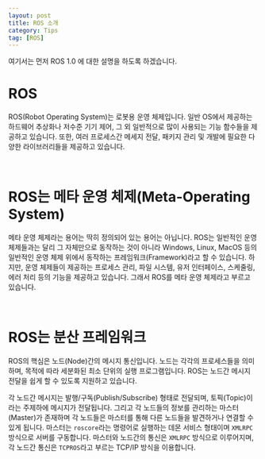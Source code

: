 ```yaml
---
layout: post
title: ROS 소개
category: Tips
tag: [ROS]
---
```


여기서는 먼저 ROS 1.0 에 대한 설명을 하도록 하겠습니다.

# ROS

ROS(Robot Operating System)는 로봇용 운영 체제입니다. 일반 OS에서 제공하는 하드웨어 추상화나 저수준 기기 제어, 그 외 일반적으로 많이 사용되는 기능 함수들을 제공하고 있습니다. 또한, 여러 프로세스간 메세지 전달, 패키지 관리 및 개발에 필요한 다양한 라이브러리들을 제공하고 있습니다.

<br>

# ROS는 메타 운영 체제(Meta-Operating System)

메타 운영 체제라는 용어는 딱히 정의되어 있는 용어는 아닙니다. ROS는 일반적인 운영 체제들과는 달리 그 자체만으로 동작하는 것이 아니라 Windows, Linux, MacOS 등의 일반적인 운영 체제 위에서 동작하는 프레임워크(Framework)라고 할 수 있습니다. 하지만, 운영 체제들이 제공하는 프로세스 관리, 파일 시스템, 유저 인터페이스, 스케줄링, 에러 처리 등의 기능을 제공하고 있습니다. 그래서 ROS를 메타 운영 체제라고 부르고 있습니다.

<br>

# ROS는 분산 프레임워크

ROS의 핵심은 노드(Node)간의 메시지 통신입니다. 노드는 각각의 프로세스들을 의미하며, 목적에 따라 세분화된 최소 단위의 실행 프로그램입니다. ROS는 노드간 메시지 전달을 쉽게 할 수 있도록 지원하고 있습니다.

각 노드간 메시지는 발행/구독(Publish/Subscribe) 형태로 전달되며, 토픽(Topic)이라는 주제하에 메시지가 전달됩니다. 그리고 각 노드들의 정보를 관리하는 마스터(Master)가 존재하며 각 노드들은 마스터를 통해 다른 노드들을 발견하거나 연결할 수 있게 됩니다. 마스터는 `roscore`라는 명령어로 실행하는 데몬 서비스 형태이며 `XMLRPC` 방식으로 서버를 구동합니다. 마스터와 노드간의 통신은 `XMLRPC` 방식으로 이루어지며, 각 노드간 통신은 `TCPROS`라고 부르는 TCP/IP 방식을 이용합니다.